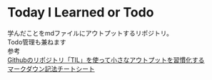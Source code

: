 # Today I Learned or Todo
学んだことをmdファイルにアウトプットするリポジトリ。  
Todo管理も兼ねます  
参考  
[Githubのリポジトリ「TIL」を使って小さなアウトプットを習慣化する](https://qiita.com/nemui_/items/239335b4ed0c3c797add)  
[マークダウン記法チートシート](https://qiita.com/Qiita/items/c686397e4a0f4f11683d)  

